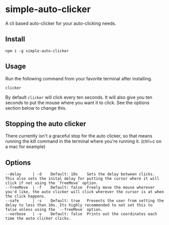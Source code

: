 # simple-auto-clicker
A cli based auto-clicker for your auto-clicking needs.

## Install
```shell script
npm i -g simple-auto-clicker
```

## Usage
Run the following command from your favorite terminal after installing. 
```shell script
clicker
```
By default `clicker` will click every ten seconds.  It will also give you ten seconds to put the mouse where you want 
it to click.  See the options section below to change this.

## Stopping the auto clicker
There currently isn't a graceful stop for the auto clicker, so that means running the kill command in the terminal 
where you're running it. (ctrl+c on a mac for example)  

## Options
```
--delay     | -d    Default: 10s    Sets the delay between clicks.  This also sets the inital delay for putting the cursor where it will click if not using the `freeMove` option. 
--freeMove  | -f    Default: false  Freely move the mouse wherever you'd like, the auto clicker will click wherever the cursor is at when the click happens.
--safe      | -s    Default: true   Prevents the user from setting the delay to less than 10s. Its highly recommended to not set this to false unless using the `--freeMove` option.
--verbose   | -v    Default: false  Prints out the coordinates each time the auto clicker clicks.
```
